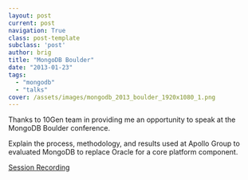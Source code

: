 ```yaml
---
layout: post
current: post
navigation: True
class: post-template
subclass: 'post'
author: brig
title: "MongoDB Boulder"
date: "2013-01-23"
tags: 
  - "mongodb"
  - "talks"
cover: /assets/images/mongodb_2013_boulder_1920x1080_1.png
---
```


Thanks to 10Gen team in providing me an opportunity to speak at the MongoDB Boulder conference.

Explain the process, methodology, and results used at Apollo Group to evaluated MongoDB to replace Oracle for a core platform component.

[Session Recording](https://player.vimeo.com/video/293388068?autoplay=0 "How We Evaluated MongoDB as a Relational Database Replacement")

<!-- 
<iframe class="vimeo-iframe" src="https://player.vimeo.com/video/293388068?autoplay=0" frameborder="0" webkitallowfullscreen="true" mozallowfullscreen="true" allowfullscreen="true" width="100%" height="600px"></iframe> -->
